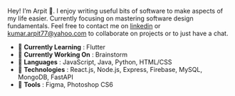 Hey! I’m Arpit 👋. I enjoy writing useful bits of software to make aspects of my life easier. Currently focusing on mastering software design fundamentals. Feel free to contact me on [linkedin](https://www.linkedin.com/in/krarpit/ "Linkedin") or [kumar.arpit77@yahoo.com](mailto:kumar.arpit77@yahoo.com) to collaborate on projects or to just have a chat.

* 🌱 __Currently Learning__ : Flutter
* 🔭 __Currently Working On__ : Brainstorm
* 🚀 __Languages__ : JavaScript, Java, Python, HTML/CSS
* 💾 __Technologies__ : React.js, Node.js, Express, Firebase, MySQL, MongoDB, FastAPI
* 🔨 __Tools__ : Figma, Photoshop CS6


